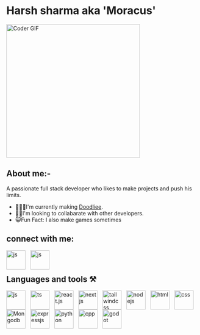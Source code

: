 # Harsh sharma aka 'Moracus'
<img alt="Coder GIF"  width=350 src="https://camo.githubusercontent.com/19db51af5f90f1b152bc0b9078f5fe97053955be5074f03f17019c70345bdcdb/68747470733a2f2f6d69726f2e6d656469756d2e636f6d2f6d61782f313336302f302a37513379765349765f7430696f4a2d5a2e676966" />

## About me:-
  <p>A passionate full stack developer who likes to make projects and push his limits.</p>
  <ul>
    <li> 👨🏻‍💻I'm currently making <a href="https://doodliee.com">Doodliee</a>.</li>
    <li> 👯‍♂️I'm looking to collabarate with other developers. </li>
    <li> 😺Fun Fact: I also make games sometimes</li>
  </ul>
  
## connect with me:
<a href="https://www.linkedin.com/in/harsh-sharma-027468201"><img  align="left" href="www.linkedin.com/in/harsh-sharma-027468201"  alt="js" width=50 src="https://cdn.jsdelivr.net/gh/devicons/devicon@latest/icons/linkedin/linkedin-original.svg" style="padding-right:10px" /></a>
<a href="https://x.com/moracush"><img  align="left" href="www.linkedin.com/in/harsh-sharma-027468201"  alt="js" width=50 src="https://cdn.jsdelivr.net/gh/devicons/devicon@latest/icons/twitter/twitter-original.svg" style="padding-right:10px" /></a>
<br/>
<br/>


## Languages and tools ⚒️
<img  align="left"  alt="js" width=50 src="https://cdn.jsdelivr.net/gh/devicons/devicon@latest/icons/javascript/javascript-original.svg" style="padding-right:10px" />
<img  align = "left" alt="ts" width=50 src="https://cdn.jsdelivr.net/gh/devicons/devicon@latest/icons/typescript/typescript-original.svg" style="padding-right:10px" />
<img  align = "left" alt="react.js" width=50 src="https://cdn.jsdelivr.net/gh/devicons/devicon@latest/icons/react/react-original.svg" style="padding-right:10px" />
<img  align = "left" alt="nextjs" width=50 src="https://cdn.jsdelivr.net/gh/devicons/devicon@latest/icons/nextjs/nextjs-original.svg" style="padding-right:10px" />
<img  align = "left" alt="tailwindcss" width=50 src="https://cdn.jsdelivr.net/gh/devicons/devicon@latest/icons/tailwindcss/tailwindcss-original.svg" style="padding-right:10px" />
<img  align = "left" alt="nodejs" width=50 src="https://cdn.jsdelivr.net/gh/devicons/devicon@latest/icons/nodejs/nodejs-original.svg" style="padding-right:10px" />
<img  align = "left" alt="html" width=50 src="https://cdn.jsdelivr.net/gh/devicons/devicon@latest/icons/html5/html5-original.svg" style="padding-right:10px" />
<img  align = "left" alt="css" width=50 src="https://cdn.jsdelivr.net/gh/devicons/devicon@latest/icons/css3/css3-original.svg" style="padding-right:10px" />
<img  align = "left" alt="Mongodb" width=50 src="https://cdn.jsdelivr.net/gh/devicons/devicon@latest/icons/mongodb/mongodb-original-wordmark.svg" style="padding-right:10px" />
<img  align = "left" alt="expressjs" width=50 src="https://cdn.jsdelivr.net/gh/devicons/devicon@latest/icons/express/express-original.svg" style="padding-right:10px" />
<img  align = "left" alt="python" width=50 src="https://cdn.jsdelivr.net/gh/devicons/devicon@latest/icons/python/python-original.svg" style="padding-right:10px" />
<img  align = "left" alt="cpp" width=50 src="https://cdn.jsdelivr.net/gh/devicons/devicon@latest/icons/cplusplus/cplusplus-original.svg" style="padding-right:10px" />
<img  align = "left" alt="godot" width=50 src="https://cdn.jsdelivr.net/gh/devicons/devicon@latest/icons/godot/godot-original.svg" style="padding-right:10px" />
<br/>

# 

    
 
